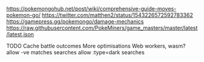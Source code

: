 https://pokemongohub.net/post/wiki/comprehensive-guide-moves-pokemon-go/
https://twitter.com/matthen2/status/1543226572592783362
https://gamepress.gg/pokemongo/damage-mechanics
https://raw.githubusercontent.com/PokeMiners/game_masters/master/latest/latest.json

TODO
Cache battle outcomes
More optimisations
Web workers, wasm?
allow -ve matches searches
allow :type=dark searches
